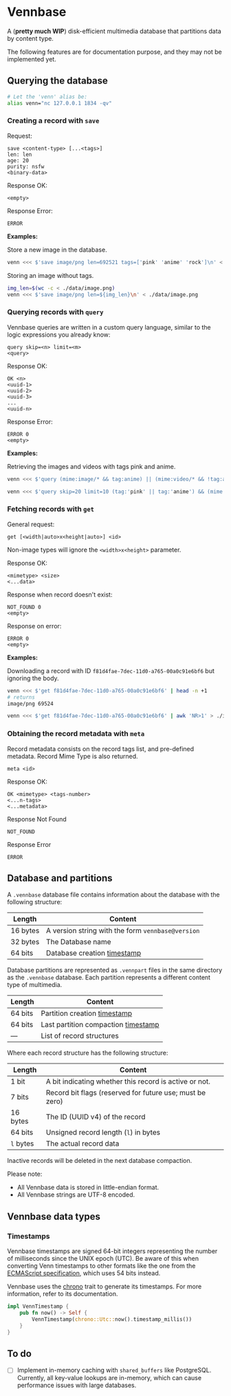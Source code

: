 # Vennbase

A (**pretty much WIP**) disk-efficient multimedia database that partitions data by content type.

The following features are for documentation purpose, and they may not be implemented yet.

## Querying the database

```bash
# Let the 'venn' alias be:
alias venn="nc 127.0.0.1 1834 -qv"
```

### Creating a record with `save`

Request:

```plain
save <content-type> [...<tags>]
len: len
age: 20
purity: nsfw
<binary-data>
```

Response OK:

```plain
<empty>
```

Response Error:

```plain
ERROR
```

**Examples:**

Store a new image in the database.

```bash
venn <<< $'save image/png len=692521 tags=['pink' 'anime' 'rock']\n' < ./data/image.png
```

Storing an image without tags.

```bash
img_len=$(wc -c < ./data/image.png)
venn <<< $'save image/png len=${img_len}\n' < ./data/image.png
```

### Querying records with `query`

Vennbase queries are written in a custom query language, similar to the logic
expressions you already know:

```plain
query skip=<n> limit=<m>
<query>
```

Response OK:

```plain
OK <n>
<uuid-1>
<uuid-2>
<uuid-3>
...
<uuid-n>
```

Response Error:

```plain
ERROR 0
<empty>
```

**Examples:**

Retrieving the images and videos with tags pink and anime.

```bash
venn <<< $'query (mime:image/* && tag:anime) || (mime:video/* && !tag:anime)'
```

```bash
venn <<< $'query skip=20 limit=10 (tag:'pink' || tag:'anime') && (mime:image/* || mime:video/*)'
```

### Fetching records with `get`

General request:

```plain
get [<width|auto>x<height|auto>] <id>
```

Non-image types will ignore the `<width>x<height>` parameter.

Response OK:

```plain
<mimetype> <size>
<...data>
```

Response when record doesn't exist:

```plain
NOT_FOUND 0
<empty>
```

Response on error:

```plain
ERROR 0
<empty>
```

**Examples:**

Downloading a record with ID `f81d4fae-7dec-11d0-a765-00a0c91e6bf6` but ignoring the body.

```bash
venn <<< $'get f81d4fae-7dec-11d0-a765-00a0c91e6bf6' | head -n +1
# returns
image/png 69524
```

```bash
venn <<< $'get f81d4fae-7dec-11d0-a765-00a0c91e6bf6' | awk 'NR>1' > ./image.png
```

### Obtaining the record metadata with `meta`

Record metadata consists on the record tags list, and pre-defined metadata.
Record Mime Type is also returned.

```plain
meta <id>
```

Response OK:

```plain
OK <mimetype> <tags-number>
<...n-tags>
<...metadata>
```

Response Not Found

```plain
NOT_FOUND
```

Response Error

```plain
ERROR
```

## Database and partitions

A `.vennbase` database file contains information about the database with the
following structure:

| Length   | Content                                           |
| -------- | ------------------------------------------------- |
| 16 bytes | A version string with the form `vennbase@version` |
| 32 bytes | The Database name                                 |
| 64 bits  | Database creation [timestamp](#timestamps)        |

Database partitions are represented as `.vennpart` files in the same directory as the `.vennbase`
database. Each partition represents a different content type of multimedia.

| Length  | Content                                            |
| ------- | -------------------------------------------------- |
| 64 bits | Partition creation [timestamp](#timestamps)        |
| 64 bits | Last partition compaction [timestamp](#timestamps) |
| —       | List of record structures                          |

Where each record structure has the following structure:

| Length    | Content                                                  |
| --------- | -------------------------------------------------------- |
| 1 bit     | A bit indicating whether this record is active or not.   |
| 7 bits    | Record bit flags (reserved for future use; must be zero) |
| 16 bytes  | The ID (UUID v4) of the record                           |
| 64 bits   | Unsigned record length (`l`) in bytes                    |
| `l` bytes | The actual record data                                   |

Inactive records will be deleted in the next database compaction.

Please note:

- All Vennbase data is stored in little-endian format.
- All Vennbase strings are UTF-8 encoded.

## Vennbase data types

### Timestamps

Vennbase timestamps are signed 64-bit integers representing the number of milliseconds
since the UNIX epoch (UTC). Be aware of this when converting Venn timestamps to other formats
like the one from the
[ECMAScript specification](https://262.ecma-international.org/5.1/#sec-15.9.1.1),
which uses 54 bits instead.

Vennbase uses the [chrono](https://docs.rs/chrono/latest/chrono/) trait to generate its timestamps.
For more information, refer to its documentation.

```rs
impl VennTimestamp {
    pub fn now() -> Self {
        VennTimestamp(chrono::Utc::now().timestamp_millis())
    }
}
```

## To do

- [ ] Implement in-memory caching with `shared_buffers` like PostgreSQL. Currently, all
    key-value lookups are in-memory, which can cause performance issues with large
    databases.
